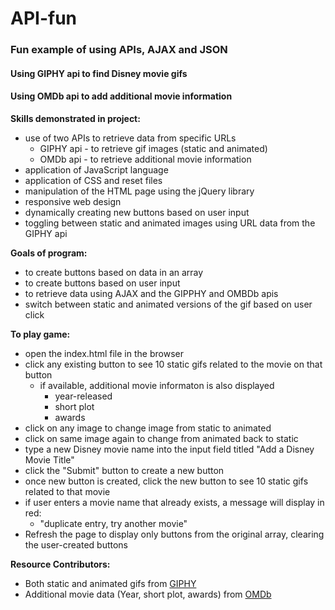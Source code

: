 # API-fun
### Fun example of using APIs, AJAX and JSON

#### Using GIPHY api to find Disney movie gifs
#### Using OMDb api to add additional movie information

**Skills demonstrated in project:**
* use of two APIs to retrieve data from specific URLs 
    * GIPHY api - to retrieve gif images (static and animated)
    * OMDb api - to retrieve additional movie information
* application of JavaScript language
* application of CSS and reset files
* manipulation of the HTML page using the jQuery library
* responsive web design
* dynamically creating new buttons based on user input
* toggling between static and animated images using URL data from the GIPHY api
    
**Goals of program:**
* to create buttons based on data in an array
* to create buttons based on user input
* to retrieve data using AJAX and the GIPPHY and OMBDb apis
* switch between static and animated versions of the gif based on user click

**To play game:**
* open the index.html file in the browser
* click any existing button to see 10 static gifs related to the movie on that button
    *  if available, additional movie informaton is also displayed
        * year-released
        * short plot
        * awards
* click on any image to change image from static to animated
* click on same image again to change from animated back to static
* type a new Disney movie name into the input field titled "Add a Disney Movie Title"
* click the "Submit" button to create a new button
* once new button is created, click the new button to see 10 static gifs related to that movie
* if user enters a movie name that already exists, a message will display in red:
  * "duplicate entry, try another movie"
* Refresh the page to display only buttons from the original array, clearing the user-created buttons

**Resource Contributors:**
* Both static and animated gifs from [GIPHY](https://giphy.com/)
* Additional movie data (Year, short plot, awards) from [OMDb](http://www.omdbapi.com)
